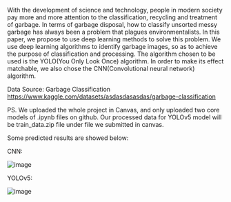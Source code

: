 With the development of science and technology, people in modern society pay more and more attention to the classification, recycling and treatment of garbage. In terms of garbage disposal, how to classify unsorted messy garbage has always been a problem that plagues environmentalists. In this paper, we propose to use deep learning methods to solve this problem. We use deep learning algorithms to identify garbage images, so as to achieve the purpose of classification and processing. The algorithm chosen to be used is the YOLO(You Only Look Once) algorithm. In order to make its effect matchable, we also chose the CNN(Convolutional neural network) algorithm.


Data Source: Garbage Classification https://www.kaggle.com/datasets/asdasdasasdas/garbage-classification


PS. We uploaded the whole project in Canvas, and only uploaded two core models of .ipynb files on github. Our processed data for YOLOv5 model will be train_data.zip file under file we submitted in canvas.


Some predicted results are showed below:


CNN:


![image](https://user-images.githubusercontent.com/90629352/208212317-49aa56c4-1e3f-4022-a367-e9a6fe6e0d4b.png)

YOLOv5:


![image](https://user-images.githubusercontent.com/90629352/208212281-499b0e1a-be5f-4275-8819-610e9f00c6a8.png)
